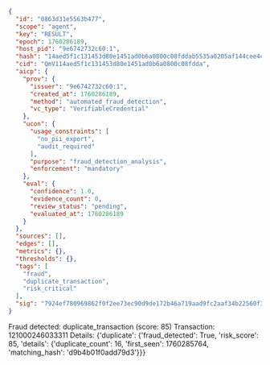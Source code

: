 ```json
{
  "id": "0863d31e5563b477",
  "scope": "agent",
  "key": "RESULT",
  "epoch": 1760286189,
  "host_pid": "9e6742732c60:1",
  "hash": "14aed5f1c131453d80e1451ad0b6a0800c08fddab5535a0205af144cee4c378d",
  "cid": "QmV114aed5f1c131453d80e1451ad0b6a0800c08fdda",
  "aicp": {
    "prov": {
      "issuer": "9e6742732c60:1",
      "created_at": 1760286189,
      "method": "automated_fraud_detection",
      "vc_type": "VerifiableCredential"
    },
    "ucon": {
      "usage_constraints": [
        "no_pii_export",
        "audit_required"
      ],
      "purpose": "fraud_detection_analysis",
      "enforcement": "mandatory"
    },
    "eval": {
      "confidence": 1.0,
      "evidence_count": 0,
      "review_status": "pending",
      "evaluated_at": 1760286189
    }
  },
  "sources": [],
  "edges": [],
  "metrics": {},
  "thresholds": {},
  "tags": [
    "fraud",
    "duplicate_transaction",
    "risk_critical"
  ],
  "sig": "7924ef780969862f0f2ee73ec90d9de172b46a719aad9fc2aaf34b22560f3c4d"
}
```

Fraud detected: duplicate_transaction (score: 85)
Transaction: 121000246033311
Details: {'duplicate': {'fraud_detected': True, 'risk_score': 85, 'details': {'duplicate_count': 16, 'first_seen': 1760285764, 'matching_hash': 'd9b4b01f0add79d3'}}}